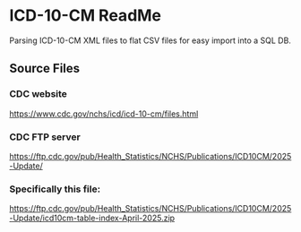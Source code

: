 # ICD-10-CM ReadMe

Parsing ICD-10-CM XML files to flat CSV files for easy import into a SQL DB.

## Source Files

### CDC website
https://www.cdc.gov/nchs/icd/icd-10-cm/files.html

### CDC FTP server
https://ftp.cdc.gov/pub/Health_Statistics/NCHS/Publications/ICD10CM/2025-Update/

### Specifically this file: 
https://ftp.cdc.gov/pub/Health_Statistics/NCHS/Publications/ICD10CM/2025-Update/icd10cm-table-index-April-2025.zip
